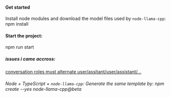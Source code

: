 #### Get started
Install node modules and download the model files used by `node-llama-cpp`: npm install

#### Start the project:
npm run start

##### issues i came accross:
[conversation roles must alternate user/assitant/user/assistant/...](https://github.com/withcatai/node-llama-cpp/issues/263)

###### Node + TypeScript + `node-llama-cpp`: Generate the same template by: npm create --yes node-llama-cpp@beta
